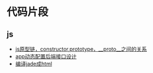 # 代码片段

## js

- [js原型链，constructor,prototype，__proto__之间的关系](./js/prototype_constructor.md)
- [app动态配置后端接口设计](./js/app_dynamic_config.js)
- [编译jade成html](./js/jade.md)
